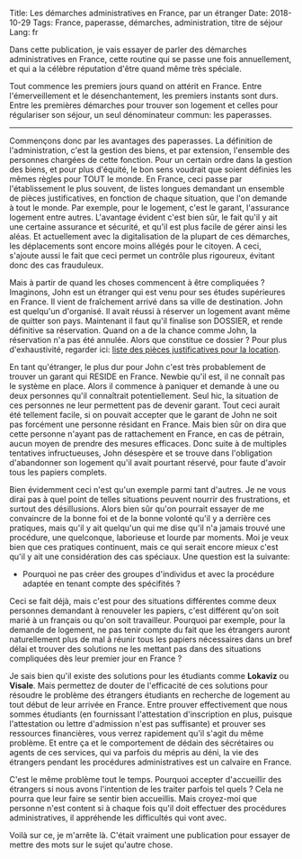 Title: Les démarches administratives en France, par un étranger
Date: 2018-10-29
Tags: France, paperasse, démarches, administration, titre de séjour
Lang: fr

Dans cette publication, je vais essayer de parler des démarches administratives en France, cette routine qui se passe une fois annuellement, et qui a la célèbre réputation d'être quand même très spéciale.

Tout commence les premiers jours quand on attérit en France. Entre l'émerveillement et le désenchantement, les premiers instants sont durs. Entre les premières démarches pour trouver son logement et celles pour régulariser son séjour, un seul dénominateur commun: les paperasses.

---

Commençons donc par les avantages des paperasses.
La définition de l'administration, c'est la gestion des biens, et par extension, l'ensemble des personnes chargées de cette fonction. Pour un certain ordre dans la gestion des biens, et pour plus d'équité, le bon sens voudrait que soient définies les mêmes règles pour TOUT le monde.
En France, ceci passe par l'établissement le plus souvent, de listes longues demandant un ensemble de pièces justificatives, en fonction de chaque situation, que l'on demande à tout le monde. Par exemple, pour le logement, c'est le garant, l'assurance logement entre autres. L'avantage évident c'est bien sûr, le fait qu'il y ait une certaine assurance et sécurité, et qu'il est plus facile de gérer ainsi les aléas. Et actuellement avec la digitalisation de la plupart de ces démarches, les déplacements sont encore moins allégés pour le citoyen. A ceci, s'ajoute aussi le fait que ceci permet un contrôle plus rigoureux, évitant donc des cas frauduleux.

Mais à partir de quand les choses commencent à être compliquées ?
Imaginons, John est un étranger qui est venu pour ses études supérieures en France. Il vient de fraîchement arrivé dans sa ville de destination. John est quelqu'un d'organisé. Il avait réussi à réserver un logement avant même de quitter son pays. Maintenant il faut qu'il finalise son DOSSIER, et rende définitive sa réservation. Quand on a de la chance comme John, la réservation n'a pas été annulée. Alors que constitue ce dossier ? Pour plus d'exhaustivité, regarder ici: [liste des pièces justificatives pour la location](https://edito.seloger.com/preparer-votre-dossier-de-location-book-4215.html).

En tant qu'étranger, le plus dur pour John c'est très probablement de trouver un garant qui RESIDE en France. Newbie qu'il est, il ne connaît pas le système en place. Alors il commence à paniquer et demande à une ou deux personnes qu'il connaîtrait potentiellement. Seul hic, la situation de ces personnes ne leur permettent pas de devenir garant. Tout ceci aurait été tellement facile, si on pouvait accepter que le garant de John ne soit pas forcément une personne résidant en France. Mais bien sûr on dira que cette personne n'ayant pas de rattachement en France, en cas de pétrain, aucun moyen de prendre des mesures efficaces. Donc suite à de multiples tentatives infructueuses, John désespère et se trouve dans l'obligation d'abandonner son logement qu'il avait pourtant réservé, pour faute d'avoir tous les papiers complets.

Bien évidemment ceci n'est qu'un exemple parmi tant d'autres. Je ne vous dirai pas à quel point de telles situations peuvent nourrir des frustrations, et surtout des désillusions. Alors bien sûr qu'on pourrait essayer de me convaincre de la bonne foi et de la bonne volonté qu'il y a derrière ces pratiques, mais qu'il y ait quelqu'un qui me dise qu'il n'a jamais trouvé une procédure, une quelconque, laborieuse et lourde par moments. Moi je veux bien que ces pratiques continuent, mais ce qui serait encore mieux c'est qu'il y ait une considération des cas spéciaux. Une question est la suivante:

* Pourquoi ne pas créer des groupes d'individus et avec la procédure adaptée en tenant compte des spécifités ?

Ceci se fait déjà, mais c'est pour des situations différentes comme deux personnes demandant à renouveler les papiers, c'est différent qu'on soit marié à un français ou qu'on soit travailleur. Pourquoi par exemple, pour la demande de logement, ne pas tenir compte du fait que les étrangers auront naturellement plus de mal à réunir tous les papiers nécessaires dans un bref délai et trouver des solutions ne les mettant pas dans des situations compliquées dès leur premier jour en France ?

Je sais bien qu'il existe des solutions pour les étudiants comme **Lokaviz** ou **Visale**. Mais permettez de douter de l'efficacité de ces solutions pour résoudre le problème des étrangers étudiants en recherche de logement au tout début de leur arrivée en France. Entre prouver effectivement que nous sommes étudiants (en fournissant l'attestation d'inscription en plus, puisque l'attestation ou lettre d'admission n'est pas suffisante) et prouver ses ressources financières, vous verrez rapidement qu'il s'agit du même problème. Et entre ça et le comportement de dédain des sécrétaires ou agents de ces services, qui va parfois du mépris au déni, la vie des étrangers pendant les procédures administratives est un calvaire en France.

C'est le même problème tout le temps. Pourquoi accepter d'accueillir des étrangers si nous avons l'intention de les traiter parfois tel quels ? Cela ne pourra que leur faire se sentir bien accueillis. Mais croyez-moi que personne n'est content si à chaque fois qu'il doit effectuer des procédures administratives, il appréhende les difficultés qui vont avec.

Voilà sur ce, je m'arrête là. C'était vraiment une publication pour essayer de mettre des mots sur le sujet qu'autre chose.
